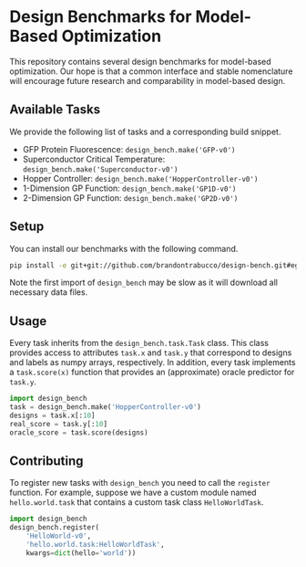 # Design Benchmarks for Model-Based Optimization

This repository contains several design benchmarks for model-based optimization. Our hope is that a common interface and stable nomenclature will encourage future research and comparability in model-based design.

## Available Tasks

We provide the following list of tasks and a corresponding build snippet.

* GFP Protein Fluorescence: `design_bench.make('GFP-v0')`
* Superconductor Critical Temperature: `design_bench.make('Superconductor-v0')`
* Hopper Controller: `design_bench.make('HopperController-v0')`
* 1-Dimension GP Function: `design_bench.make('GP1D-v0')`
* 2-Dimension GP Function: `design_bench.make('GP2D-v0')`

## Setup

You can install our benchmarks with the following command.

```bash
pip install -e git+git://github.com/brandontrabucco/design-bench.git#egg=design_bench
```

Note the first import of `design_bench` may be slow as it will download all necessary data files.

## Usage

Every task inherits from the `design_bench.task.Task` class. This class provides access to attributes `task.x` and `task.y` that correspond to designs and labels as numpy arrays, respectively. In addition, every task implements a `task.score(x)` function that provides an (approximate) oracle predictor for `task.y`.

```python
import design_bench
task = design_bench.make('HopperController-v0')
designs = task.x[:10]
real_score = task.y[:10]
oracle_score = task.score(designs)
```

## Contributing

To register new tasks with `design_bench` you need to call the `register` function. For example, suppose we have a custom module named `hello.world.task` that contains a custom task class `HelloWorldTask`.

```python
import design_bench
design_bench.register(
    'HelloWorld-v0',
    'hello.world.task:HelloWorldTask',
    kwargs=dict(hello='world'))
```
